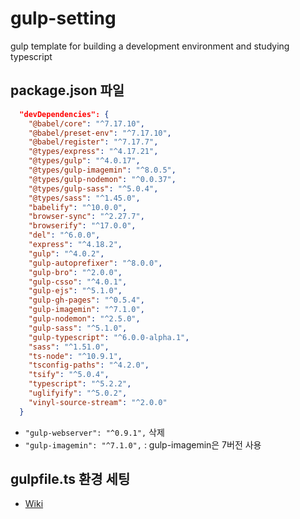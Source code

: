 # gulp-setting
gulp template for building a development environment and studying typescript

## package.json 파일
```json
  "devDependencies": {
    "@babel/core": "^7.17.10",
    "@babel/preset-env": "^7.17.10",
    "@babel/register": "^7.17.7",
    "@types/express": "^4.17.21",
    "@types/gulp": "^4.0.17",
    "@types/gulp-imagemin": "^8.0.5",
    "@types/gulp-nodemon": "^0.0.37",
    "@types/gulp-sass": "^5.0.4",
    "@types/sass": "^1.45.0",
    "babelify": "^10.0.0",
    "browser-sync": "^2.27.7",
    "browserify": "^17.0.0",
    "del": "^6.0.0",
    "express": "^4.18.2",
    "gulp": "^4.0.2",
    "gulp-autoprefixer": "^8.0.0",
    "gulp-bro": "^2.0.0",
    "gulp-csso": "^4.0.1",
    "gulp-ejs": "^5.1.0",
    "gulp-gh-pages": "^0.5.4",
    "gulp-imagemin": "^7.1.0",
    "gulp-nodemon": "^2.5.0",
    "gulp-sass": "^5.1.0",
    "gulp-typescript": "^6.0.0-alpha.1",
    "sass": "^1.51.0",
    "ts-node": "^10.9.1",
    "tsconfig-paths": "^4.2.0",
    "tsify": "^5.0.4",
    "typescript": "^5.2.2",
    "uglifyify": "^5.0.2",
    "vinyl-source-stream": "^2.0.0"
  }
```
- ```"gulp-webserver": "^0.9.1",``` 삭제
- ```"gulp-imagemin": "^7.1.0",``` : gulp-imagemin은 7버전 사용

## gulpfile.ts 환경 세팅
- <a href="https://github.com/choihayeong/gulp-setting/wiki/Setting-gulpfile.ts">Wiki</a>
